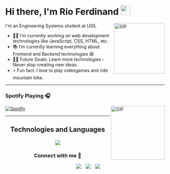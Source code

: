 # Hi there, I'm Rio Ferdinand <img width="30px" src="https://media.tenor.com/images/3b388fe03da271d2674faf85eb7c3fcd/tenor.gif" />

<img align="right" alt="GIF" height="160px" src="https://howto.reaconverter.com/wp-content/uploads/2015/10/banana.gif" />

I'm an Engineering Systems student at USIL  

- 👨‍💻 I’m currently working on web development technologies like JavaScript, CSS, HTML, etc.
- 📚 I’m currently learning everything about Frontend and Backend technologies 😅
- 💪🏼 Future Goals: Learn more technologies - Never stop creating new ideas.
- ⚡ Fun fact: I love to play videogames and ride mountain bike.

---




### Spotify Playing 🎧
<img align="right" alt="GIF" height="170px" src="https://i.gifer.com/origin/dd/ddb2de16735c7bbf6ad3a6ad748d12e7_w200.gif" />

[![Spotify](https://i.pinimg.com/originals/37/87/b6/3787b6743cd09d0650d0023e2dfd0bc5.gif)](https://open.spotify.com/user/tbzk5lhrdmzi763lrc4w9objr?si=a52a79fcf4934ea7)

---
<h2 align="center">
  
Technologies and Languages </h2>

<p align="center">
  <a href="https://skillicons.dev">
    <img src="https://skillicons.dev/icons?i=css,html,js,java,ai,cpp" />
  </a>
</p>

<h3 align="center" >Connect with me 🤝 </h3>

<p align="center">

 <div align="center"  class="icons-social" style="margin-left: 10px;">
        <a   target="_blank" href="https://steamcommunity.com/id/Nomeveas/">
			<img src="https://img.shields.io/badge/Steam-000000?style=for-the-badge&logo=steam&logoColor=white" style="margin-left: 10px;" ></a>
		<a   target="_blank" href="https://www.linkedin.com/in/">
			<img src="https://img.shields.io/badge/Facebook-1877F2?style=for-the-badge&logo=facebook&logoColor=white" style="margin-left: 10px;" ></a>
	 	<a   target="_blank" href="https://www.instagram.com/reex_404?igsh=MTljY292eG5hZzI1MA%3D%3D&utm_source=qr">
			<img src="https://img.shields.io/badge/Instagram-E4405F?style=for-the-badge&logo=instagram&logoColor=white" style="margin-left: 10px;" ></a>
      </div>

</p>
